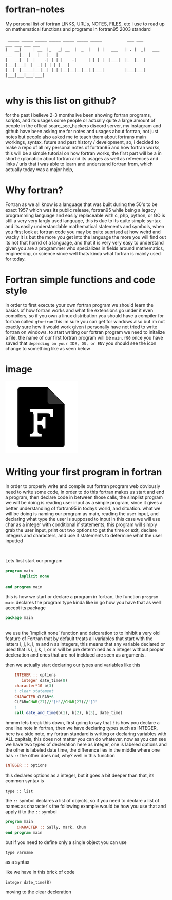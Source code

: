 # fortran-notes
My personal list of fortran LINKS, URL's, NOTES, FILES, etc i use to read up on mathematical functions and programs in fortran95 2003 standard

```                                                                                        
 _____ _____ _____ _____ _____ _____ _____           ___ ___               ___ ___ ___ ___ 
|   __|     | __  |_   _| __  |  _  |   | |   ___   | . |  _|   ___ ___   |_  |   |   |_  |
|   __|  |  |    -| | | |    -|     | | | |  |___|  |_  |_  |  |___|___|  |  _| | | | |_  |
|__|  |_____|__|__| |_| |__|__|__|__|_|___|         |___|___|             |___|___|___|___|
                                                                                          
```

# why is this list on github?

for the past i believe 2-3 months ive been showing fortran programs, scripts, and its usages some people or actually quite a large amount of people in the offical scare_sec_hackers discord server, my instagram and github have been asking me for notes and usages about fortran, not just notes but people also asked me to teach them about fortrans main workings, syntax, future and past history / development, so, i decided to make a repo of all my personal notes of fortran95 and how fortran works, this will be a simple tutorial on how fortran works, the first part will be a in short explanation about fortran and its usages as well as references and links / urls that i was able to learn and understand fortran from, which actually today was a major help, 

# Why fortran?

Fortran as we all know is a language that was built during the 50's to be exact 1957 which was its public release, fortran95 while being a legacy programming language and easily replaceable with c, php, python, or GO is still a very very largly used language, this is due to its quite simple syntax and its easily understandable mathematical statements and symbols, when you first look at fortran code you may be quite suprised at how weird and wacky it is but the more you get into the language the more you will find out its not that horrid of a language, and that it is very very easy to understand given you are a programmer who specializes in fields around mathematics, engineering, or science since well thats kinda what fortran is mainly used for today. 

# Fortran simple functions and code style 

in order to first execute your own fortran program we should learn the basics of how fortran works and what file extensions go under it even compilers, so if you own a linux distribution you should have a compiler for fortran called `gfortran` this im sure you can get for windows also but im not exactly sure how it would work given i personally have not tried to write fortran on windows. to start writing our fortran program we need to initalize a file, the name of our first fortran program will be `main.f90` once you have saved that `depending on your IDE, OS, or ENV` you should see the icon change to something like as seen below 

# image 

![alt text](image.png)

# Writing your first program in fortran 

In order to properly write and compile out fortran program web obviously need to write some code, in order to do this fortran makes us start and end a program, then declare code in between those calls, the simplist program we will be doing is reading user input as a simple program, since it gives a better understanding of fortran95 in todays world, and situation. what we will be doing is naming our program as main, reading the user input, and declaring what type the user is supposed to input in this case we will use char as a integer with conditional if statements, this program will simply grab the user input, print out two options to get the time or exit, declare integers and characters, and use if statements to determine what the user inputted 

<br>

Lets first start our program 

```f90
program main 
      implicit none
      
end program main
```

this is how we start or declare a program in fortran, the function `program main` declares the program type kinda like in go how you have that as well accept its package

```go
package main
```
<br>
we use the `implicit none` function and delcaration to to inhibit a very old feature of Fortran that by default treats all variables that start with the letters i, j, k, l, m and n as integers, this means that any variable declared or used that is i, j, k, l, or m will be pre determined as a integer without proper decleration and ones that are not incldued are seen as arguments.

<br>

then we actually start declaring our types and variables like this 

```f90
   	INTEGER :: options
	   integer date_time(8)
    character*10 b(3)
    ! clear statement
    CHARACTER CLEAR*6
    CLEAR=CHAR(27)//'[H'//CHAR(27)//'[J'
    !
    call date_and_time(b(1), b(2), b(3), date_time)
```

hmmm lets break this down, first going to say that `!` is how you declare a one line note in fortran, then we have declaring types such as INTEGER, here is a side note, my fortran standard is writing or declaring variables with ALL capitals, this does not matter you can do whatever, now as you can see we have two types of decleration here as integer, one is labeled options and the other is labeled date time, the difference lies in the middle where one has `::` the other does not, why? well in this function 

```f90
INTEGER :: options
```

this declares options as a integer, but it goes a bit deeper than that, its common syntax is 

`type :: list`

the `::` symbol declares a list of objects, so if you need to declare a list of names as character's the following example would be how you use that and apply it to the `::` symbol

```f90
program main 
     CHARACTER :: Sally, mark, Chum
end program main
```

but if you need to define only a single object you can use 

```
type varname
```

as a syntax

like we have in this brick of code 

`integer date_time(8)`

moving to the clear decleration
